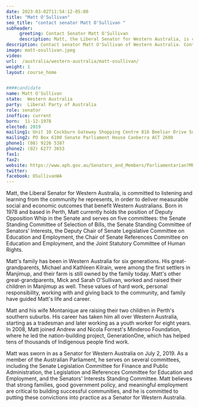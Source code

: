 ```yaml
---
date: 2023-03-02T11:54:12-05:00
title: "Matt O'Sullivan"
seo_title: "contact senator Matt O'Sullivan "
subheader:
     greeting: Contact Senator Matt O'Sullivan
     description: Matt, the Liberal Senator for Western Australia, is committed to listening and learning from the community he represents, in order to deliver measurable social and economic outcomes that benefit Western Australians. 
description: Contact senator Matt O'Sullivan of Western Australia. Contact information for Matt O'Sullivan includes email address, phone number, and mailing address.
image: matt-osullivan.jpeg
video:
url:  /australia/western-australia/matt-osullivan/
weight: 1
layout: course_home


####candidate
name: Matt O'Sullivan
state:	Western Australia
party:	Liberal Party of Australia
role: senator
inoffice: current
born:  11-12-1978
elected: 2019
mailing1: Unit 10 Cockburn Gateway Shopping Centre 816 Beeliar Drive Success, WA, 6164
mailing2: PO Box 6100 Senate Parliament House Canberra ACT 2600
phone1:	(08) 9226 5387
phone2: (02) 6277 3653
fax1:
fax2:
website: https://www.aph.gov.au/Senators_and_Members/Parliamentarian?MPID=283585
twitter:
facebook: OSullivanWA
---
```


Matt, the Liberal Senator for Western Australia, is committed to listening and learning from the community he represents, in order to deliver measurable social and economic outcomes that benefit Western Australians. Born in 1978 and based in Perth, Matt currently holds the position of Deputy Opposition Whip in the Senate and serves on five committees: the Senate Standing Committee of Selection of Bills, the Senate Standing Committee of Senators’ Interests, the Deputy Chair of Senate Legislative Committee on Education and Employment, the Chair of Senate References Committee on Education and Employment, and the Joint Statutory Committee of Human Rights.

Matt's family has been in Western Australia for six generations. His great-grandparents, Michael and Kathleen Kilrain, were among the first settlers in Manjimup, and their farm is still owned by the family today. Matt's other great-grandparents, Mick and Sarah O'Sullivan, worked and raised their children in Manjimup as well. These values of hard work, personal responsibility, working with and giving back to the community, and family have guided Matt's life and career.

Matt and his wife Montanique are raising their two children in Perth's southern suburbs. His career has taken him all over Western Australia, starting as a tradesman and later working as a youth worker for eight years. In 2008, Matt joined Andrew and Nicola Forrest's Minderoo Foundation, where he led the nation-building project, GenerationOne, which has helped tens of thousands of Indigenous people find work.

Matt was sworn in as a Senator for Western Australia on July 2, 2019. As a member of the Australian Parliament, he serves on several committees, including the Senate Legislation Committee for Finance and Public Administration, the Legislation and References Committee for Education and Employment, and the Senators' Interests Standing Committee. Matt believes that strong families, good government policy, and meaningful employment are critical to building successful communities, and he is committed to putting these convictions into practice as a Senator for Western Australia.
